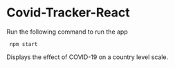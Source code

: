 # Covid-Tracker-React

Run the following command to run the app

     npm start


Displays the effect of COVID-19 on a country level scale.
